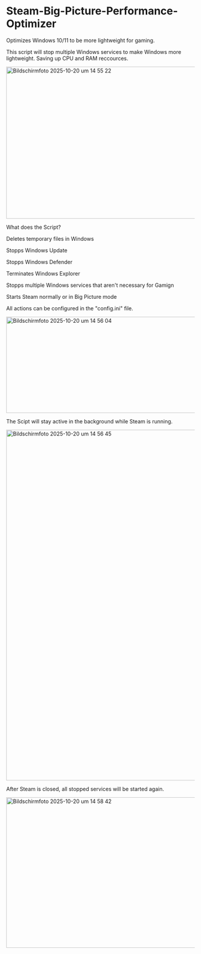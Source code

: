 # Steam-Big-Picture-Performance-Optimizer
Optimizes Windows 10/11 to be more lightweight for gaming. 

This script will stop multiple Windows services to make Windows more lightweight.
Saving up CPU and RAM reccources.

<img width="675" height="406" alt="Bildschirmfoto 2025-10-20 um 14 55 22" src="https://github.com/user-attachments/assets/3f734f73-8b9b-48b4-9917-a05a1878925e" />

What does the Script?

Deletes temporary files in Windows

Stopps Windows Update

Stopps Windows Defender

Terminates Windows Explorer

Stopps multiple Windows services that aren't necessary for Gamign

Starts Steam normally or in Big Picture mode

All actions can be configured in the "config.ini" file.

<img width="648" height="257" alt="Bildschirmfoto 2025-10-20 um 14 56 04" src="https://github.com/user-attachments/assets/c7a0a7e9-b37e-433b-85b3-4166a7dd0aea" />




The Scipt will stay active in the background while Steam is running.

<img width="1285" height="937" alt="Bildschirmfoto 2025-10-20 um 14 56 45" src="https://github.com/user-attachments/assets/da62f50e-c05c-4892-a9ba-77e19caac9f3" />



After Steam is closed, all stopped services will be started again.

<img width="672" height="402" alt="Bildschirmfoto 2025-10-20 um 14 58 42" src="https://github.com/user-attachments/assets/a0cad3cd-5922-466f-9d76-885257e89774" />


